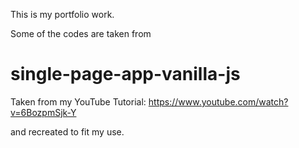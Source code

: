 This is my portfolio work. 

Some of the codes are taken from 

# single-page-app-vanilla-js

Taken from my YouTube Tutorial:
https://www.youtube.com/watch?v=6BozpmSjk-Y

and recreated to fit my use.  